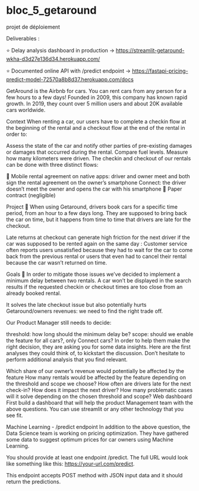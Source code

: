 # bloc_5_getaround
projet de déploiement 

Deliverables :

⭐️ Delay analysis dashboard in production -> https://streamlit-getaround-wkha-d3d27e136d34.herokuapp.com/

⭐️ Documented online API with /predict endpoint -> https://fastapi-pricing-predict-model-72570a8b8d37.herokuapp.com/docs





GetAround is the Airbnb for cars. You can rent cars from any person for a few hours to a few days! Founded in 2009, this company has known rapid growth. In 2019, they count over 5 million users and about 20K available cars worldwide.

Context
When renting a car, our users have to complete a checkin flow at the beginning of the rental and a checkout flow at the end of the rental in order to:

Assess the state of the car and notify other parties of pre-existing damages or damages that occurred during the rental. Compare fuel levels. Measure how many kilometers were driven. The checkin and checkout of our rentals can be done with three distinct flows:

📱 Mobile rental agreement on native apps: driver and owner meet and both sign the rental agreement on the owner’s smartphone Connect: the driver doesn’t meet the owner and opens the car with his smartphone 📝 Paper contract (negligible)

Project 🚧
When using Getaround, drivers book cars for a specific time period, from an hour to a few days long. They are supposed to bring back the car on time, but it happens from time to time that drivers are late for the checkout.

Late returns at checkout can generate high friction for the next driver if the car was supposed to be rented again on the same day : Customer service often reports users unsatisfied because they had to wait for the car to come back from the previous rental or users that even had to cancel their rental because the car wasn’t returned on time.

Goals 🎯
In order to mitigate those issues we’ve decided to implement a minimum delay between two rentals. A car won’t be displayed in the search results if the requested checkin or checkout times are too close from an already booked rental.

It solves the late checkout issue but also potentially hurts Getaround/owners revenues: we need to find the right trade off.

Our Product Manager still needs to decide:

threshold: how long should the minimum delay be?
scope: should we enable the feature for all cars?, only Connect cars?
In order to help them make the right decision, they are asking you for some data insights. Here are the first analyses they could think of, to kickstart the discussion. Don’t hesitate to perform additional analysis that you find relevant.

Which share of our owner’s revenue would potentially be affected by the feature How many rentals would be affected by the feature depending on the threshold and scope we choose?
How often are drivers late for the next check-in? How does it impact the next driver?
How many problematic cases will it solve depending on the chosen threshold and scope?
Web dashboard
First build a dashboard that will help the product Management team with the above questions. You can use streamlit or any other technology that you see fit.

Machine Learning - /predict endpoint
In addition to the above question, the Data Science team is working on pricing optimization. They have gathered some data to suggest optimum prices for car owners using Machine Learning.

You should provide at least one endpoint /predict. The full URL would look like something like this: https://your-url.com/predict.

This endpoint accepts POST method with JSON input data and it should return the predictions.
